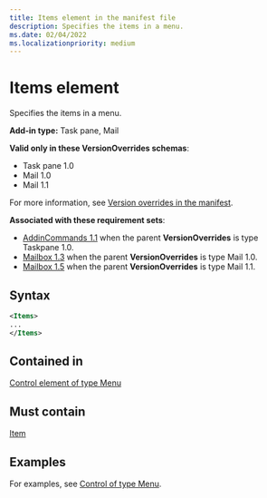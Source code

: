 ```yaml
---
title: Items element in the manifest file
description: Specifies the items in a menu.
ms.date: 02/04/2022
ms.localizationpriority: medium
---
```


# Items element

Specifies the items in a menu.

**Add-in type:** Task pane, Mail

**Valid only in these VersionOverrides schemas**:

- Task pane 1.0
- Mail 1.0
- Mail 1.1

For more information, see [Version overrides in the manifest](../../develop/add-in-manifests.md#version-overrides-in-the-manifest).

**Associated with these requirement sets**:

- [AddinCommands 1.1](../requirement-sets/add-in-commands-requirement-sets.md) when the parent **VersionOverrides** is type Taskpane 1.0.
- [Mailbox 1.3](../../reference/objectmodel/requirement-set-1.3/outlook-requirement-set-1.3.md) when the parent **VersionOverrides** is type Mail 1.0.
- [Mailbox 1.5](../../reference/objectmodel/requirement-set-1.5/outlook-requirement-set-1.5.md) when the parent **VersionOverrides** is type Mail 1.1.

## Syntax

```XML
<Items>
...  
</Items>  
```

## Contained in

[Control element of type Menu](control-menu.md)

## Must contain

[Item](item.md)

## Examples

For examples, see [Control of type Menu](control-menu.md).